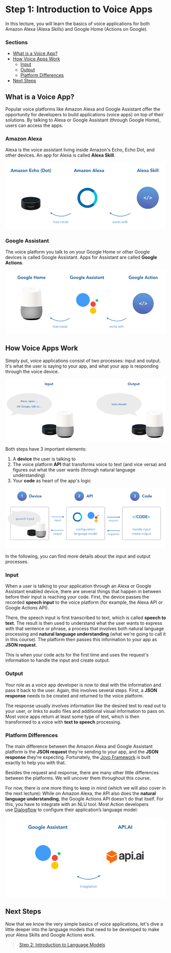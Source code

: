 # Step 1: Introduction to Voice Apps

In this lecture, you will learn the basics of voice applications for both Amazon Alexa (Alexa Skills) and Google Home (Actions on Google).

### Sections

* [What is a Voice App?](#what-is-a-voice-app)
* [How Voice Apps Work](#how-voice-apps-work)
    * [Input](#input)
    * [Output](#output)
    * [Platform Differences](#platform-differences)
* [Next Steps](#next-steps)

## What is a Voice App?

Popular voice platforms like Amazon Alexa and Google Assistant offer the opportunity for developers to build applications (voice apps) on top of their solutions. By talking to Alexa or Google Assistant (through Google Home), users can access the apps.

### Amazon Alexa

Alexa is the voice assistant living inside Amazon's Echo, Echo Dot, and other devices. An app for Alexa is called **Alexa Skill**.

![](./img/amazon-echo-alexa-skill-1.png)

### Google Assistant

The voice platform you talk to on your Google Home or other Google devices is called Google Assistant. Apps for Assistant are called **Google Actions**.

![](./img/google-home-google-assistant.png)

## How Voice Apps Work

Simply put, voice applications consist of two processes: input and output. It's what the user is saying to your app, and what your app is responding through the voice device.

![](./img/speech-input-output.png)

Both steps have 3 important elements:

1.  A **device** the user is talking to
2.  The voice platform **API** that transforms voice to text (and vice versa) and figures out what the user wants (through natural language understanding)
3.  Your **code** as heart of the app's logic

![](./img/alexa-google-assistant-input-output.png)

In the following, you can find more details about the input and output processes.

### Input

When a user is talking to your application through an Alexa or Google Assistant enabled device, there are several things that happen in between before their input is reaching your code. First, the device passes the recorded **speech input** to the voice platform (for example, the Alexa API or Google Actions API).

There, the speech input is first transcribed to text, which is called **speech to text**. The result is then used to understand what the user wants to express with that sentence or phrase, a process that involves both natural language processing and **natural language understanding** (what we're going to call it in this course). The platform then passes this information to your app as **JSON request**.

This is when your code acts for the first time and uses the request's information to handle the input and create output.

### Output

Your role as a voice app developer is now to deal with the information and pass it back to the user. Again, this involves several steps. First, a **JSON response** needs to be created and returned to the voice platform.

The response usually involves information like the desired text to read out to your user, or links to audio files and additional visual information to pass on. Most voice apps return at least some type of text, which is then transformed to a voice with **text to speech** processing.

### Platform Differences

The main difference between the Amazon Alexa and Google Assistant platform is the **JSON request** they're sending to your app, and the **JSON response** they're expecting. Fortunately, the [Jovo Framework](https://github.com/jovotech/jovo-framework-nodejs/) is built exactly to help you with that.

Besides the request and response, there are many other little differences between the platforms. We will uncover them throughout this course.

For now, there is one more thing to keep in mind (which we will also cover in the next lecture): While on Amazon Alexa, the API also does the **natural language understanding**, the Google Actions API doesn't do that itself. For this, you have to integrate with an NLU tool. Most Action developers use [Dialogflow](https://dialogflow.com/) to configure their application’s language model:


![](./img/google-assistant-api-ai.png)

## Next Steps

Now that we know the very simple basics of voice applications, let's dive a little deeper into the language models that need to be developed to make your Alexa Skills and Google Actions work.

> [Step 2: Introduction to Language Models](https://www.jovo.tech/blog/step-2-introduction-language-models/)